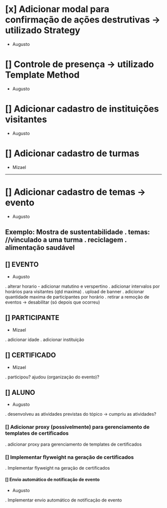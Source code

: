 # [x] Adicionar modal para confirmação de ações destrutivas -> utilizado Strategy
- Augusto

# [] Controle de presença -> utilizado Template Method
- Augusto

# [] Adicionar cadastro de instituições visitantes
- Augusto

# [] Adicionar cadastro de turmas
- Mizael

-----------------------------------------------------------------
# [] Adicionar cadastro de temas -> evento
- Augusto

Exemplo: Mostra de sustentabilidade
. temas:                               //vinculado a uma turma
. reciclagem
. alimentação saudável
-----------------------------------------------------------------

## [] EVENTO
- Augusto

. alterar horario - adicionar matutino e verspertino
. adicionar intervalos por horários para visitantes (qtd maxima)
. upload de banner
. adicionar quantidade maxima de participantes por horário
. retirar a remoção de eventos -> desabilitar (só depois que ocorreu)

## [] PARTICIPANTE
- Mizael

. adicionar idade
. adicionar instituição

## [] CERTIFICADO
- Mizael

. participou? ajudou (organização do evento)?

## [] ALUNO
- Augusto

. desenvolveu as atividades previstas do tópico -> cumpriu as atividades?

### [] Adicionar proxy (possivelmente) para gerenciamento de templates de certificados
. adicionar proxy para gerenciamento de templates de certificados

### [] Implementar flyweight na geração de certificados
. Implementar flyweight na geração de certificados

#### [] Envio automático de notificação de evento
- Augusto

. Implementar envio automático de notificação de evento